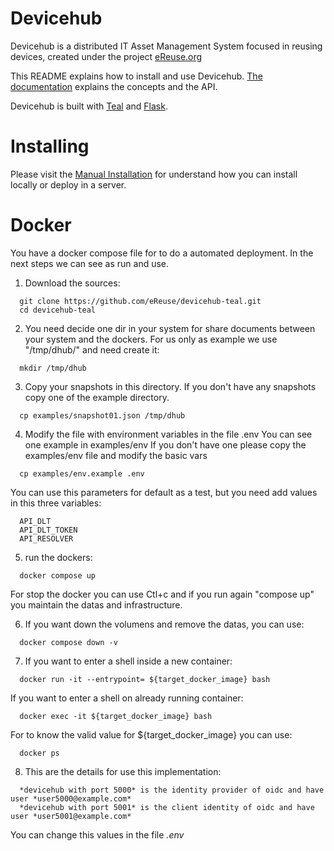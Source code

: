 # Devicehub

Devicehub is a distributed IT Asset Management System focused in reusing devices, created under the project [eReuse.org](https://www.ereuse.org)

This README explains how to install and use Devicehub. [The documentation](http://devicehub.ereuse.org) explains the concepts and the API.

Devicehub is built with [Teal](https://github.com/ereuse/teal) and [Flask](http://flask.pocoo.org).

# Installing
Please visit the [Manual Installation](#README_MANUAL_INSTALLATION.md) for understand how you can install locally or deploy in a server.

# Docker
You have a docker compose file for to do a automated deployment. In the next steps we can see as run and use.

1. Download the sources:
```
  git clone https://github.com/eReuse/devicehub-teal.git
  cd devicehub-teal
```

2. You need decide one dir in your system for share documents between your system and the dockers.
For us only as example we use "/tmp/dhub/" and need create it:
```
  mkdir /tmp/dhub
```

3. Copy your snapshots in this directory. If you don't have any snapshots copy one of the example directory.
```
  cp examples/snapshot01.json /tmp/dhub
```

4. Modify the file with environment variables in the file .env You can see one example in examples/env
If you don't have one please copy the examples/env file and modify the basic vars
```
  cp examples/env.example .env
```
You can use this parameters for default as a test, but you need add values in this three variables:
```
  API_DLT
  API_DLT_TOKEN
  API_RESOLVER
```

5. run the dockers:
```
  docker compose up
```
For stop the docker you can use Ctl+c and if you run again "compose up" you maintain the datas and infrastructure.

6. If you want down the volumens and remove the datas, you can use:
```
  docker compose down -v
```

7. If you want to enter a shell inside a new container:
```
  docker run -it --entrypoint= ${target_docker_image} bash
```

If you want to enter a shell on already running container:
```
  docker exec -it ${target_docker_image} bash
```

For to know the valid value for ${target_docker_image} you can use:
```
  docker ps
```

8. This are the details for use this implementation:
```
  *devicehub with port 5000* is the identity provider of oidc and have user *user5000@example.com*
  *devicehub with port 5001* is the client identity of oidc and have user *user5001@example.com*
```

  You can change this values in the file *.env*
